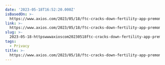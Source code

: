 ```yaml
---
date: '2023-05-18T16:52:20.000Z'
isBasedOn: >-
  https://www.axios.com/2023/05/18/ftc-cracks-down-fertility-app-premom-after-goodrx-action
link: >-
  https://www.axios.com/2023/05/18/ftc-cracks-down-fertility-app-premom-after-goodrx-action
slug: >-
  2023-05-18-httpswwwaxioscom20230518ftc-cracks-down-fertility-app-premom-after-goodrx-action
tags:
  - Privacy
title: >-
  https://www.axios.com/2023/05/18/ftc-cracks-down-fertility-app-premom-after-goodrx-action
---
```


